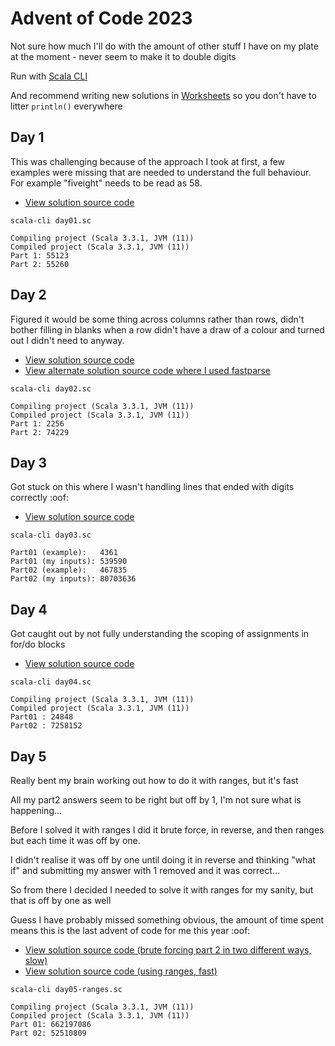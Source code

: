 # Advent of Code 2023

Not sure how much I'll do with the amount of other stuff I have on my plate at the moment - never seem to make it to double digits

Run with [Scala CLI](https://scala-cli.virtuslab.org/)

And recommend writing new solutions in [Worksheets](https://docs.scala-lang.org/scala3/book/tools-worksheets.html) so you don't have to litter `println()` everywhere

## Day 1
This was challenging because of the approach I took at first, a few examples were missing that are needed to understand the full behaviour. For example "fiveight" needs to be read as 58.

- [View solution source code](day01.sc)

```shell
scala-cli day01.sc
```
```text
Compiling project (Scala 3.3.1, JVM (11))
Compiled project (Scala 3.3.1, JVM (11))
Part 1: 55123
Part 2: 55260
```

## Day 2
Figured it would be some thing across columns rather than rows, didn't bother filling in blanks when a row didn't have a draw of a colour and turned out I didn't need to anyway.

- [View solution source code](day02.sc)
- [View alternate solution source code where I used fastparse](day02.fastparse.sc)

```shell
scala-cli day02.sc
```
```
Compiling project (Scala 3.3.1, JVM (11))
Compiled project (Scala 3.3.1, JVM (11))
Part 1: 2256
Part 2: 74229
```

## Day 3
Got stuck on this where I wasn't handling lines that ended with digits correctly :oof:

- [View solution source code](day03.sc)

```shell
scala-cli day03.sc
```
```
Part01 (example):   4361
Part01 (my inputs): 539590
Part02 (example):   467835
Part02 (my inputs): 80703636
```

## Day 4
Got caught out by not fully understanding the scoping of assignments in for/do blocks

- [View solution source code](day04.sc)

```shell
scala-cli day04.sc
```
```
Compiling project (Scala 3.3.1, JVM (11))
Compiled project (Scala 3.3.1, JVM (11))
Part01 : 24848
Part02 : 7258152
```

## Day 5
Really bent my brain working out how to do it with ranges, but it's fast

All my part2 answers seem to be right but off by 1, I'm not sure what is happening...

Before I solved it with ranges I did it brute force, in reverse, and then ranges but each time it was off by one.

I didn't realise it was off by one until doing it in reverse and thinking "what if" and submitting my answer with 1 removed and it was correct...

So from there I decided I needed to solve it with ranges for my sanity, but that is off by one as well

Guess I have probably missed something obvious, the amount of time spent means this is the last advent of code for me this year :oof:

- [View solution source code (brute forcing part 2 in two different ways, slow)](day05.sc)
- [View solution source code (using ranges, fast)](day05-ranges.sc)

```shell
scala-cli day05-ranges.sc
```
```
Compiling project (Scala 3.3.1, JVM (11))
Compiled project (Scala 3.3.1, JVM (11))
Part 01: 662197086
Part 02: 52510809
```

